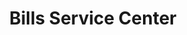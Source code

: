 ---
title: "Bills Service Center"
url: /fredericksburg/bills-service-center/
shop: Autowerkstatt
---